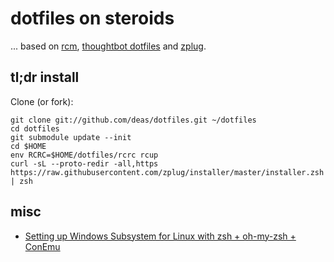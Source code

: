 
dotfiles on steroids
===================

... based on [rcm](https://github.com/thoughtbot/rcm), [thoughtbot dotfiles](https://github.com/thoughtbot/dotfiles)  and [zplug](https://github.com/zplug/zplug).



tl;dr install
------------
Clone (or fork):
```
git clone git://github.com/deas/dotfiles.git ~/dotfiles
cd dotfiles
git submodule update --init
cd $HOME
env RCRC=$HOME/dotfiles/rcrc rcup
curl -sL --proto-redir -all,https https://raw.githubusercontent.com/zplug/installer/master/installer.zsh | zsh
```

misc
------------
- [Setting up Windows Subsystem for Linux with zsh + oh-my-zsh + ConEmu](https://blog.joaograssi.com/windows-subsystem-for-linux-with-oh-my-zsh-conemu/)